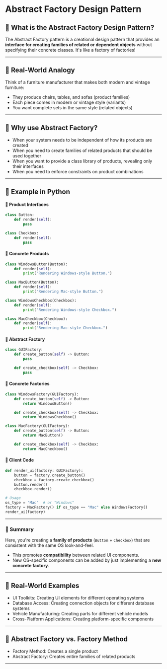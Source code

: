 # Abstract Factory Design Pattern

## 🔹 What is the Abstract Factory Design Pattern?

The Abstract Factory pattern is a creational design pattern that provides an **interface for creating families of related or dependent objects** without specifying their concrete classes. It's like a factory of factories!

---

## 🔹 Real-World Analogy
Think of a furniture manufacturer that makes both modern and vintage furniture:
- They produce chairs, tables, and sofas (product families)
- Each piece comes in modern or vintage style (variants)
- You want complete sets in the same style (related objects)

---

## 🔹 Why use Abstract Factory?

- When your system needs to be independent of how its products are created
- When you need to create families of related products that should be used together
- When you want to provide a class library of products, revealing only their interfaces
- When you need to enforce constraints on product combinations

---

## 🔹 Example in Python

#### 🔹 Product Interfaces

```python
class Button:
    def render(self):
        pass

class Checkbox:
    def render(self):
        pass
```

#### 🔹 Concrete Products
```python
class WindowsButton(Button):
    def render(self):
        print("Rendering Windows-style Button.")

class MacButton(Button):
    def render(self):
        print("Rendering Mac-style Button.")

class WindowsCheckbox(Checkbox):
    def render(self):
        print("Rendering Windows-style Checkbox.")

class MacCheckbox(Checkbox):
    def render(self):
        print("Rendering Mac-style Checkbox.")
```

#### 🔹 Abstract Factory
```python
class GUIFactory:
    def create_button(self) -> Button:
        pass

    def create_checkbox(self) -> Checkbox:
        pass
```

#### 🔹 Concrete Factories
```python
class WindowsFactory(GUIFactory):
    def create_button(self) -> Button:
        return WindowsButton()

    def create_checkbox(self) -> Checkbox:
        return WindowsCheckbox()

class MacFactory(GUIFactory):
    def create_button(self) -> Button:
        return MacButton()

    def create_checkbox(self) -> Checkbox:
        return MacCheckbox()
```

#### 🔹 Client Code
```python
def render_ui(factory: GUIFactory):
    button = factory.create_button()
    checkbox = factory.create_checkbox()
    button.render()
    checkbox.render()

# Usage
os_type = "Mac"  # or "Windows"
factory = MacFactory() if os_type == "Mac" else WindowsFactory()
render_ui(factory)
```

---

### 🔹 Summary

Here, you're creating a **family of products** (`Button` + `Checkbox`) that are consistent with the same OS look-and-feel.

- This promotes **compatibility** between related UI components.
- New OS-specific components can be added by just implementing a **new concrete factory**.

---

## 🔹 Real-World Examples
- UI Toolkits: Creating UI elements for different operating systems
- Database Access: Creating connection objects for different database systems
- Vehicle Manufacturing: Creating parts for different vehicle models
- Cross-Platform Applications: Creating platform-specific components

---

## 🔹 Abstract Factory vs. Factory Method
- Factory Method: Creates a single product
- Abstract Factory: Creates entire families of related products

---
